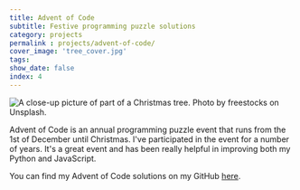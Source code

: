 ```yaml
---
title: Advent of Code
subtitle: Festive programming puzzle solutions
category: projects
permalink : projects/advent-of-code/
cover_image: 'tree_cover.jpg'
tags:
show_date: false
index: 4
---
```


![A close-up picture of part of a Christmas tree. Photo by freestocks on Unsplash.](tree_post.jpg)

Advent of Code is an annual programming puzzle event that runs from the 1st of December until Christmas. I've participated in the event for a number of years. It's a great event and has been really helpful in improving both my Python and JavaScript.

You can find my Advent of Code solutions on my GitHub [here](https://github.com/CallumHewitt/adventofcode).